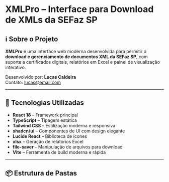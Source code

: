 # XMLPro – Interface para Download de XMLs da SEFaz SP

## ℹ️ Sobre o Projeto

**XMLPro** é uma interface web moderna desenvolvida para permitir o **download e gerenciamento de documentos XML da SEFaz SP**, com suporte a certificados digitais, relatórios em Excel e painel de visualização interativo.

Desenvolvido por: **Lucas Caldeira**  
Contato: lucas@email.com

---

## 🚀 Tecnologias Utilizadas

- **React 18** – Framework principal
- **TypeScript** – Tipagem estática
- **Tailwind CSS** – Estilização moderna e responsiva
- **shadcn/ui** – Componentes de UI com design elegante
- **Lucide React** – Biblioteca de ícones
- **xlsx** – Geração de relatórios Excel
- **file-saver** – Manipulação de arquivos para download
- **Vite** – Ferramenta de build moderna e rápida

---

## 📦 Estrutura de Pastas


